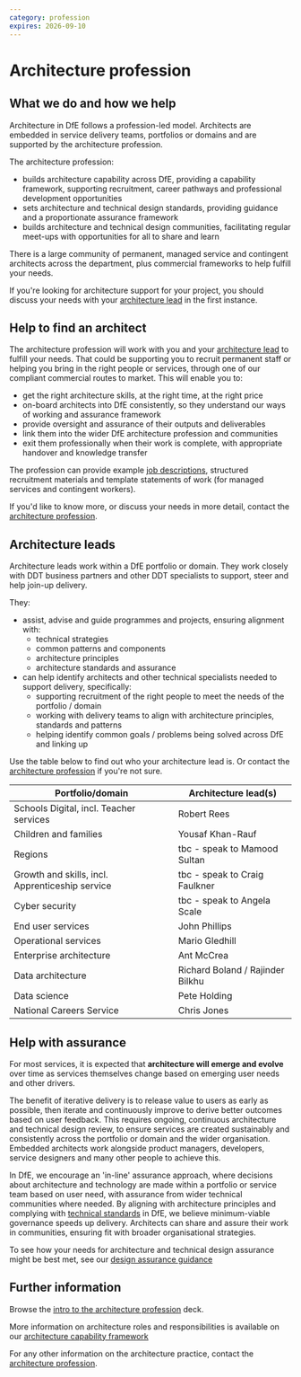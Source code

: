 ```yaml
---
category: profession
expires: 2026-09-10
---
```


# Architecture profession

## What we do and how we help

Architecture in DfE follows a profession-led model. Architects are embedded in service delivery teams, portfolios or domains and are supported by the architecture profession.

The architecture profession:

- builds architecture capability across DfE, providing a capability framework, supporting recruitment, career pathways and professional development opportunities
- sets architecture and technical design standards, providing guidance and a proportionate assurance framework
- builds architecture and technical design communities, facilitating regular meet-ups with opportunities for all to share and learn

There is a large community of permanent, managed service and contingent architects across the department, plus commercial frameworks to help fulfill your needs.

If you're looking for architecture support for your project, you should discuss your needs with your [architecture lead](#architecture-leads) in the first instance.

## Help to find an architect

The architecture profession will work with you and your [architecture lead](#architecture-leads) to fulfill your needs. That could be supporting you to recruit permanent staff or helping you bring in the right people or services, through one of our compliant commercial routes to market. This will enable you to:

- get the right architecture skills, at the right time, at the right price
- on-board architects into DfE consistently, so they understand our ways of working and assurance framework
- provide oversight and assurance of their outputs and deliverables
- link them into the wider DfE architecture profession and communities
- exit them professionally when their work is complete, with appropriate handover and knowledge transfer

The profession can provide example [job descriptions](https://job-descriptions.education.gov.uk), structured recruitment materials and template statements of work (for managed services and contingent workers).

If you'd like to know more, or discuss your needs in more detail, contact the [architecture profession](mailto:architecture.profession@education.gov.uk).

## Architecture leads

Architecture leads work within a DfE portfolio or domain. They work closely with DDT business partners and other DDT specialists to support, steer and help join-up delivery.

They:

- assist, advise and guide programmes and projects, ensuring alignment with:
  - technical strategies
  - common patterns and components
  - architecture principles
  - architecture standards and assurance
- can help identify architects and other technical specialists needed to support delivery, specifically:
  - supporting recruitment of the right people to meet the needs of the portfolio / domain
  - working with delivery teams to align with architecture principles, standards and patterns
  - helping identify common goals / problems being solved across DfE and linking up

Use the table below to find out who your architecture lead is. Or contact the [architecture profession](mailto:architecture.profession@education.gov.uk) if you're not sure.

| Portfolio/domain | Architecture lead(s) |
| - | - |
| Schools Digital, incl. Teacher services | Robert Rees |
| Children and families | Yousaf Khan-Rauf |
| Regions | tbc - speak to Mamood Sultan |
| Growth and skills, incl. Apprenticeship service | tbc - speak to Craig Faulkner |
| Cyber security | tbc - speak to Angela Scale |
| End user services | John Phillips |
| Operational services | Mario Gledhill |
| Enterprise architecture | Ant McCrea |
| Data architecture | Richard Boland / Rajinder Bilkhu |
| Data science | Pete Holding |
| National Careers Service | Chris Jones |

## Help with assurance

For most services, it is expected that **architecture will emerge and evolve** over time as services themselves change based on emerging user needs and other drivers.

The benefit of iterative delivery is to release value to users as early as possible, then iterate and continuously improve to derive better outcomes based on user feedback. This requires ongoing, continuous architecture and technical design review, to ensure services are created sustainably and consistently across the portfolio or domain and the wider organisation. Embedded architects work alongside product managers, developers, service designers and many other people to achieve this.

In DfE, we encourage an 'in-line' assurance approach, where decisions about architecture and technology are made within a portfolio or service team based on user need, with assurance from wider technical communities where needed. By aligning with architecture principles and complying with [technical standards](https://dfe-digital.github.io/architecture/standards/technical-standards) in DfE, we believe minimum-viable governance speeds up delivery. Architects can share and assure their work in communities, ensuring fit with broader organisational strategies.

To see how your needs for architecture and technical design assurance might be best met, see our [design assurance guidance](../../governance/design-governance/)

## Further information

Browse the [intro to the architecture profession](https://educationgovuk.sharepoint.com/:p:/r/sites/architecture/WorkplaceDocuments/Profession/Intro%20to%20the%20Architecture%20profession.pptx?d=w9fe726eff66f47b79bc372b7a8f1055d&csf=1&web=1&e=mb1eca) deck.

More information on architecture roles and responsibilities is available on our [architecture capability framework](../../architecture-capability-framework)

For any other information on the architecture practice, contact the [architecture profession](mailto:architecture.profession@education.gov.uk).
